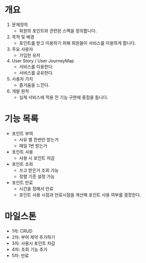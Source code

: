 # 개요

1. 문제정의
    - 회원의 포인트와 관련된 스펙을 정의합니다.
2. 목적 및 배경 
    - 포인트를 받고 이용하기 위해 회원들이 서비스를 이용하게 합니다.
3. 주요 사용자
    - 가입한 유저
4. User Story / User JourneyMap
    - 서비스를 이용한다.
    - 서비스를 공유한다.
5. 사용자 가치
    - 즐거움을 느낀다.
6. 개발 원칙
    - 실제 서비스에 적용 전 기능 구현에 중점을 둡니다.

# 기능 목록

- 포인트 부여
    - 사유 별 한번만 받는거
    - 매일 1번 받는거
- 포인트 사용
    - 사용 시 포인트 차감
- 포인트 조회
    - 쓰고 받은거 조회 가능
    - 정렬 기준 설정 가능
- 포인트 만료
    - 시간을 정해서 만료
    - 포인트 사용 시점과 만료시점을 계산해 포인트 사용 여부를 결정한다.


# 마일스톤

- 1차: CRUD
- 2차: 부여 제약 추가하기
- 3차: 사용시 포인트 차감
- 4차: 조회 기능 추가
- 5차: 만료

